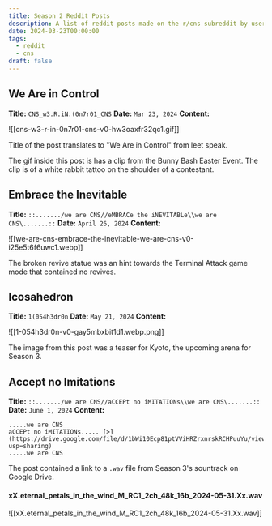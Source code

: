 ```yaml
---
title: Season 2 Reddit Posts
description: A list of reddit posts made on the r/cns subreddit by user @4RCU5 during Season 2 of THE FINALS.
date: 2024-03-23T00:00:00
tags:
  - reddit
  - cns
draft: false
---
```

## We Are in Control
**Title:** `CNS_w3.R.iN.(0n7r01_CNS`
**Date:** `Mar 23, 2024`
**Content:**

![[cns-w3-r-in-0n7r01-cns-v0-hw3oaxfr32qc1.gif]]

Title of the post translates to "We Are in Control" from leet speak.

The gif inside this post is has a clip from the Bunny Bash Easter Event. The clip is of a white rabbit tattoo on the shoulder of a contestant.
## Embrace the Inevitable
**Title:** `::......./we are CNS//eMBRACe the iNEVITABLe\\we are CNS\.......::`
**Date:** `April 26, 2024`
**Content:**

![[we-are-cns-embrace-the-inevitable-we-are-cns-v0-i25e5t6f6uwc1.webp]]

The broken revive statue was an hint towards the Terminal Attack game mode that contained no revives.

## Icosahedron
**Title:** `1(054h3dr0n`
**Date:** `May 21, 2024`
**Content:**

![[1-054h3dr0n-v0-gay5mbxbit1d1.webp.png]]

The image from this post was a teaser for Kyoto, the upcoming arena for Season 3.

## Accept no Imitations
**Title:** `::......./we are CNS//aCCEPt no iMITATIONs\\we are CNS\.......::`
**Date:** `June 1, 2024`
**Content:**

```
.....we are CNS  
aCCEPt no iMITATIONs..... [>](https://drive.google.com/file/d/1bWi10Ecp81ptVViHRZrxnrskRCHPuuYu/view?usp=sharing)
.....we are CNS
```

The post contained a link to a `.wav` file from Season 3's sountrack on Google Drive.

#### xX.eternal_petals_in_the_wind_M_RC1_2ch_48k_16b_2024-05-31.Xx.wav

![[xX.eternal_petals_in_the_wind_M_RC1_2ch_48k_16b_2024-05-31.Xx.wav]]